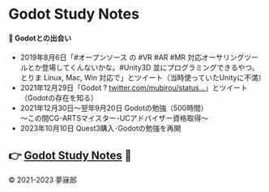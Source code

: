 # Godot Study Notes<a id="TOP"></a>

#### 📝 Godotとの出会い  
* 2019年8月6日「#オープンソース の #VR #AR #MR 対応オーサリングツールとか登場してくんないかな。#Unity3D 並にプログラミングできるやつ。とりま Linux, Mac, Win 対応で」とツイート（当時使っていたUnityに不満）  
* 2021年12月29日「Godot ? [twitter.com/mubirou/status…](https://twitter.com/mubirou/status/1158626565040721921)」とツイート（Godotの存在を知る）  
* 2021年12月30日～翌年9月20日 Godotの勉強（500時間）  
～この間CG-ARTSマイスター･UCアドバイザー資格取得～  
* 2023年10月10日 Quest3購入･Godotの勉強を再開  

## 👉 [Godot Study Notes](./study_notes.md) 🔰

© 2021-2023 夢寐郎
